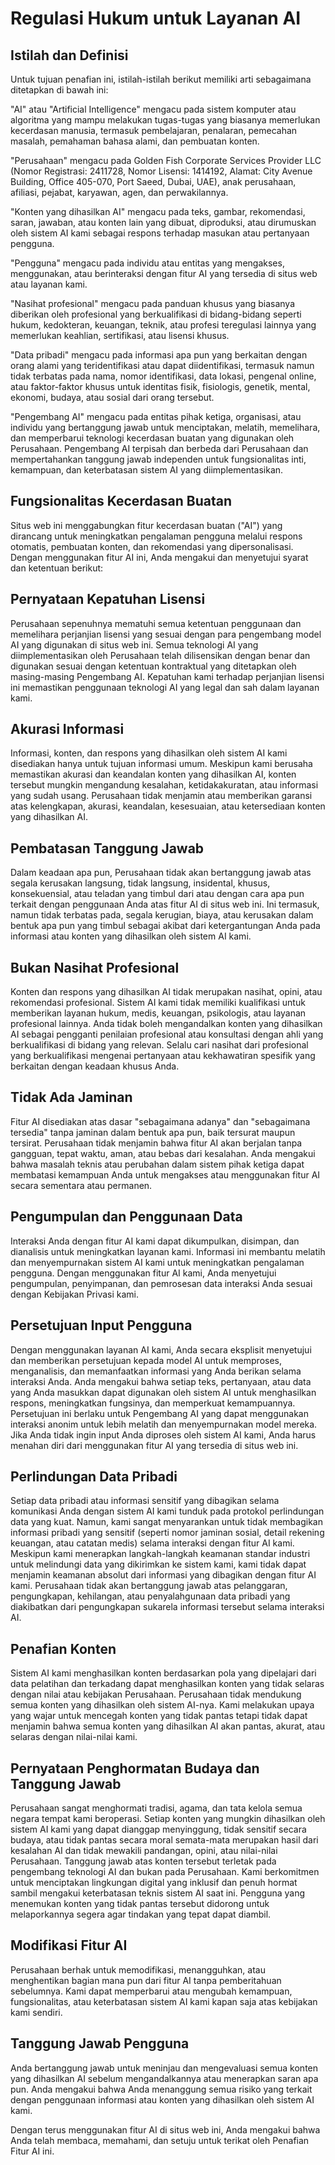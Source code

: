 # Regulasi Hukum untuk Layanan AI

## Istilah dan Definisi

Untuk tujuan penafian ini, istilah-istilah berikut memiliki arti sebagaimana ditetapkan di bawah ini:

"AI" atau "Artificial Intelligence" mengacu pada sistem komputer atau algoritma yang mampu melakukan tugas-tugas yang biasanya memerlukan kecerdasan manusia, termasuk pembelajaran, penalaran, pemecahan masalah, pemahaman bahasa alami, dan pembuatan konten.

"Perusahaan" mengacu pada Golden Fish Corporate Services Provider LLC (Nomor Registrasi: 2411728, Nomor Lisensi: 1414192, Alamat: City Avenue Building, Office 405-070, Port Saeed, Dubai, UAE), anak perusahaan, afiliasi, pejabat, karyawan, agen, dan perwakilannya.

"Konten yang dihasilkan AI" mengacu pada teks, gambar, rekomendasi, saran, jawaban, atau konten lain yang dibuat, diproduksi, atau dirumuskan oleh sistem AI kami sebagai respons terhadap masukan atau pertanyaan pengguna.

"Pengguna" mengacu pada individu atau entitas yang mengakses, menggunakan, atau berinteraksi dengan fitur AI yang tersedia di situs web atau layanan kami.

"Nasihat profesional" mengacu pada panduan khusus yang biasanya diberikan oleh profesional yang berkualifikasi di bidang-bidang seperti hukum, kedokteran, keuangan, teknik, atau profesi teregulasi lainnya yang memerlukan keahlian, sertifikasi, atau lisensi khusus.

"Data pribadi" mengacu pada informasi apa pun yang berkaitan dengan orang alami yang teridentifikasi atau dapat diidentifikasi, termasuk namun tidak terbatas pada nama, nomor identifikasi, data lokasi, pengenal online, atau faktor-faktor khusus untuk identitas fisik, fisiologis, genetik, mental, ekonomi, budaya, atau sosial dari orang tersebut.

"Pengembang AI" mengacu pada entitas pihak ketiga, organisasi, atau individu yang bertanggung jawab untuk menciptakan, melatih, memelihara, dan memperbarui teknologi kecerdasan buatan yang digunakan oleh Perusahaan. Pengembang AI terpisah dan berbeda dari Perusahaan dan mempertahankan tanggung jawab independen untuk fungsionalitas inti, kemampuan, dan keterbatasan sistem AI yang diimplementasikan.

## Fungsionalitas Kecerdasan Buatan

Situs web ini menggabungkan fitur kecerdasan buatan ("AI") yang dirancang untuk meningkatkan pengalaman pengguna melalui respons otomatis, pembuatan konten, dan rekomendasi yang dipersonalisasi. Dengan menggunakan fitur AI ini, Anda mengakui dan menyetujui syarat dan ketentuan berikut:

## Pernyataan Kepatuhan Lisensi

Perusahaan sepenuhnya mematuhi semua ketentuan penggunaan dan memelihara perjanjian lisensi yang sesuai dengan para pengembang model AI yang digunakan di situs web ini. Semua teknologi AI yang diimplementasikan oleh Perusahaan telah dilisensikan dengan benar dan digunakan sesuai dengan ketentuan kontraktual yang ditetapkan oleh masing-masing Pengembang AI. Kepatuhan kami terhadap perjanjian lisensi ini memastikan penggunaan teknologi AI yang legal dan sah dalam layanan kami.

## Akurasi Informasi

Informasi, konten, dan respons yang dihasilkan oleh sistem AI kami disediakan hanya untuk tujuan informasi umum. Meskipun kami berusaha memastikan akurasi dan keandalan konten yang dihasilkan AI, konten tersebut mungkin mengandung kesalahan, ketidakakuratan, atau informasi yang sudah usang. Perusahaan tidak menjamin atau memberikan garansi atas kelengkapan, akurasi, keandalan, kesesuaian, atau ketersediaan konten yang dihasilkan AI.

## Pembatasan Tanggung Jawab

Dalam keadaan apa pun, Perusahaan tidak akan bertanggung jawab atas segala kerusakan langsung, tidak langsung, insidental, khusus, konsekuensial, atau teladan yang timbul dari atau dengan cara apa pun terkait dengan penggunaan Anda atas fitur AI di situs web ini. Ini termasuk, namun tidak terbatas pada, segala kerugian, biaya, atau kerusakan dalam bentuk apa pun yang timbul sebagai akibat dari ketergantungan Anda pada informasi atau konten yang dihasilkan oleh sistem AI kami.

## Bukan Nasihat Profesional

Konten dan respons yang dihasilkan AI tidak merupakan nasihat, opini, atau rekomendasi profesional. Sistem AI kami tidak memiliki kualifikasi untuk memberikan layanan hukum, medis, keuangan, psikologis, atau layanan profesional lainnya. Anda tidak boleh mengandalkan konten yang dihasilkan AI sebagai pengganti penilaian profesional atau konsultasi dengan ahli yang berkualifikasi di bidang yang relevan. Selalu cari nasihat dari profesional yang berkualifikasi mengenai pertanyaan atau kekhawatiran spesifik yang berkaitan dengan keadaan khusus Anda.

## Tidak Ada Jaminan

Fitur AI disediakan atas dasar "sebagaimana adanya" dan "sebagaimana tersedia" tanpa jaminan dalam bentuk apa pun, baik tersurat maupun tersirat. Perusahaan tidak menjamin bahwa fitur AI akan berjalan tanpa gangguan, tepat waktu, aman, atau bebas dari kesalahan. Anda mengakui bahwa masalah teknis atau perubahan dalam sistem pihak ketiga dapat membatasi kemampuan Anda untuk mengakses atau menggunakan fitur AI secara sementara atau permanen.

## Pengumpulan dan Penggunaan Data

Interaksi Anda dengan fitur AI kami dapat dikumpulkan, disimpan, dan dianalisis untuk meningkatkan layanan kami. Informasi ini membantu melatih dan menyempurnakan sistem AI kami untuk meningkatkan pengalaman pengguna. Dengan menggunakan fitur AI kami, Anda menyetujui pengumpulan, penyimpanan, dan pemrosesan data interaksi Anda sesuai dengan Kebijakan Privasi kami.

## Persetujuan Input Pengguna

Dengan menggunakan layanan AI kami, Anda secara eksplisit menyetujui dan memberikan persetujuan kepada model AI untuk memproses, menganalisis, dan memanfaatkan informasi yang Anda berikan selama interaksi Anda. Anda mengakui bahwa setiap teks, pertanyaan, atau data yang Anda masukkan dapat digunakan oleh sistem AI untuk menghasilkan respons, meningkatkan fungsinya, dan memperkuat kemampuannya. Persetujuan ini berlaku untuk Pengembang AI yang dapat menggunakan interaksi anonim untuk lebih melatih dan menyempurnakan model mereka. Jika Anda tidak ingin input Anda diproses oleh sistem AI kami, Anda harus menahan diri dari menggunakan fitur AI yang tersedia di situs web ini.

## Perlindungan Data Pribadi

Setiap data pribadi atau informasi sensitif yang dibagikan selama komunikasi Anda dengan sistem AI kami tunduk pada protokol perlindungan data yang kuat. Namun, kami sangat menyarankan untuk tidak membagikan informasi pribadi yang sensitif (seperti nomor jaminan sosial, detail rekening keuangan, atau catatan medis) selama interaksi dengan fitur AI kami. Meskipun kami menerapkan langkah-langkah keamanan standar industri untuk melindungi data yang dikirimkan ke sistem kami, kami tidak dapat menjamin keamanan absolut dari informasi yang dibagikan dengan fitur AI kami. Perusahaan tidak akan bertanggung jawab atas pelanggaran, pengungkapan, kehilangan, atau penyalahgunaan data pribadi yang diakibatkan dari pengungkapan sukarela informasi tersebut selama interaksi AI.

## Penafian Konten

Sistem AI kami menghasilkan konten berdasarkan pola yang dipelajari dari data pelatihan dan terkadang dapat menghasilkan konten yang tidak selaras dengan nilai atau kebijakan Perusahaan. Perusahaan tidak mendukung semua konten yang dihasilkan oleh sistem AI-nya. Kami melakukan upaya yang wajar untuk mencegah konten yang tidak pantas tetapi tidak dapat menjamin bahwa semua konten yang dihasilkan AI akan pantas, akurat, atau selaras dengan nilai-nilai kami.

## Pernyataan Penghormatan Budaya dan Tanggung Jawab

Perusahaan sangat menghormati tradisi, agama, dan tata kelola semua negara tempat kami beroperasi. Setiap konten yang mungkin dihasilkan oleh sistem AI kami yang dapat dianggap menyinggung, tidak sensitif secara budaya, atau tidak pantas secara moral semata-mata merupakan hasil dari kesalahan AI dan tidak mewakili pandangan, opini, atau nilai-nilai Perusahaan. Tanggung jawab atas konten tersebut terletak pada pengembang teknologi AI dan bukan pada Perusahaan. Kami berkomitmen untuk menciptakan lingkungan digital yang inklusif dan penuh hormat sambil mengakui keterbatasan teknis sistem AI saat ini. Pengguna yang menemukan konten yang tidak pantas tersebut didorong untuk melaporkannya segera agar tindakan yang tepat dapat diambil.

## Modifikasi Fitur AI

Perusahaan berhak untuk memodifikasi, menangguhkan, atau menghentikan bagian mana pun dari fitur AI tanpa pemberitahuan sebelumnya. Kami dapat memperbarui atau mengubah kemampuan, fungsionalitas, atau keterbatasan sistem AI kami kapan saja atas kebijakan kami sendiri.

## Tanggung Jawab Pengguna

Anda bertanggung jawab untuk meninjau dan mengevaluasi semua konten yang dihasilkan AI sebelum mengandalkannya atau menerapkan saran apa pun. Anda mengakui bahwa Anda menanggung semua risiko yang terkait dengan penggunaan informasi atau konten yang dihasilkan oleh sistem AI kami.

Dengan terus menggunakan fitur AI di situs web ini, Anda mengakui bahwa Anda telah membaca, memahami, dan setuju untuk terikat oleh Penafian Fitur AI ini.